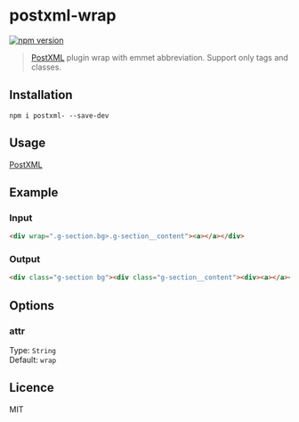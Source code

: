 # postxml-wrap
[![npm version][npm-image]][npm-url]

> [PostXML] plugin wrap with emmet abbreviation. Support only tags and classes.

## Installation
`npm i postxml- --save-dev`

## Usage
[PostXML]

## Example

### Input
```html
<div wrap=".g-section.bg>.g-section__content"><a></a></div>
```

### Output
```html
<div class="g-section bg"><div class="g-section__content"><div><a></a></div></div></div>
```

## Options

### attr
Type: `String`<br>
Default: `wrap`

## Licence
MIT

[PostXML]: https://github.com/postxml/postxml

[npm-url]: https://www.npmjs.org/package/postxml-wrap
[npm-image]: http://img.shields.io/npm/v/postxml-wrap.svg?style=flat-square
